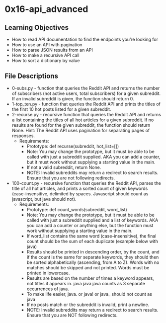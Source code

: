 # 0x16-api_advanced

## Learning Objectives

- How to read API documentation to find the endpoints you’re looking for
- How to use an API with pagination
- How to parse JSON results from an API
- How to make a recursive API call
- How to sort a dictionary by value

## File Descriptions

- 0-subs.py -  function that queries the Reddit API and returns the number of subscribers (not active users, total subscribers) for a given subreddit. If an invalid subreddit is given, the function should return 0.
- 1-top_ten.py - function that queries the Reddit API and prints the titles of the first 10 hot posts listed for a given subreddit.
- 2-recurse.py - recursive function that queries the Reddit API and returns a list containing the titles of all hot articles for a given subreddit. If no results are found for the given subreddit, the function should return None. Hint: The Reddit API uses pagination for separating pages of responses.
    - Requirements:
        - Prototype: def recurse(subreddit, hot_list=[])
        - Note: You may change the prototype, but it must be able to be called with just a subreddit supplied. AKA you can add a counter, but it must work without supplying a starting value in the main.
        - If not a valid subreddit, return None.
        - NOTE: Invalid subreddits may return a redirect to search results. Ensure that you are not following redirects.
- 100-count.py - recursive function that queries the Reddit API, parses the title of all hot articles, and prints a sorted count of given keywords (case-insensitive, delimited by spaces. Javascript should count as javascript, but java should not).
    - Requirements:
        - Prototype: def count_words(subreddit, word_list)
        - Note: You may change the prototype, but it must be able to be called with just a subreddit supplied and a list of keywords. AKA you can add a counter or anything else, but the function must work without supplying a starting value in the main.
        - If word_list contains the same word (case-insensitive), the final count should be the sum of each duplicate (example below with java)
        - Results should be printed in descending order, by the count, and if the count is the same for separate keywords, they should then be sorted alphabetically (ascending, from A to Z). Words with no matches should be skipped and not printed. Words must be printed in lowercase.
        - Results are based on the number of times a keyword appears, not titles it appears in. java java java counts as 3 separate occurrences of java.
        - To make life easier, java. or java! or java_ should not count as java
        - If no posts match or the subreddit is invalid, print a newline.
        - NOTE: Invalid subreddits may return a redirect to search results. Ensure that you are NOT following redirects.
